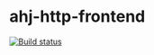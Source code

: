# ahj-http-frontend

[![Build status](https://ci.appveyor.com/api/projects/status/hjbd9ovx7q4jg1q4?svg=true)](https://ci.appveyor.com/project/DmitriyAg1967/ahj-http-frontend)